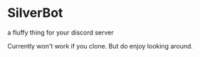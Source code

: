 # SilverBot
a fluffy thing for your discord server

Currently won't work if you clone. But do enjoy looking around.
